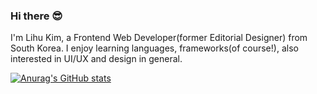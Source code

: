 ### Hi there 😎

I'm Lihu Kim, a Frontend Web Developer(former Editorial Designer) from South Korea. 
I enjoy learning languages, frameworks(of course!), also interested in UI/UX and design in general. 

[![Anurag's GitHub stats](https://github-readme-stats.vercel.app/api?username=limelumo)](https://github.com/anuraghazra/github-readme-stats)
